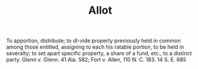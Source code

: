 ---
title: Allot
letter: A
permalink: "/definitions/bld-allot.html"
body: To apportion, distribute; to dl-vide property previously held in common among
  those entitled, assigning to each his ratable portion, to be held in severalty;
  to set apart specific property, a share of a fund, etc., to a distinct party. Glenn
  v. Glenn. 41 Ala. 582; Fort v. Allen, 110 N. C. 183. 14 S. E. 685
published_at: '2018-07-07'
source: Black's Law Dictionary 2nd Ed (1910)
layout: post
---